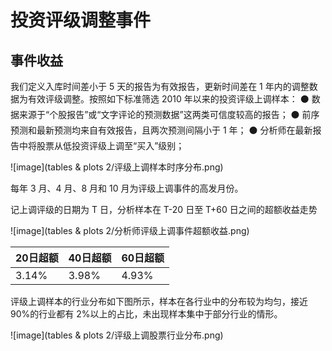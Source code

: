 # 投资评级调整事件

## 事件收益

我们定义入库时间差小于 5 天的报告为有效报告，更新时间差在 1 年内的调整数据为有效评级调整。按照如下标准筛选 2010 年以来的投资评级上调样本：
⚫ 数据来源于“个股报告”或“文字评论的预测数据”这两类可信度较高的报告；
⚫ 前序预测和最新预测均来自有效报告，且两次预测间隔小于 1 年；
⚫ 分析师在最新报告中将股票从低投资评级上调至“买入”级别；

![image](tables & plots 2/评级上调样本时序分布.png)

每年 3 月、4 月、8 月和 10 月为评级上调事件的高发月份。

记上调评级的日期为 T 日，分析样本在 T-20 日至 T+60 日之间的超额收益走势

![image](tables & plots 2/分析师评级上调事件超额收益.png)

| 20日超额 | 40日超额 | 60日超额 |
| :------- | -------- | -------- |
| 3.14%    | 3.98%    | 4.93%    |

评级上调样本的行业分布如下图所示，样本在各行业中的分布较为均匀，接近 90%的行业都有 2%以上的占比，未出现样本集中于部分行业的情形。

![image](tables & plots 2/评级上调股票行业分布.png)
